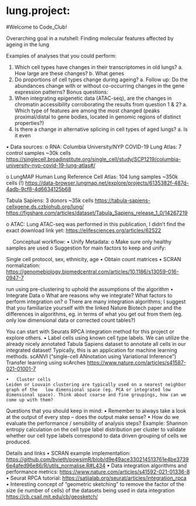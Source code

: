 # lung.project:

#Welcome to Code_Club!

Overarching goal in a nutshell:
Finding molecular features affected by ageing in the lung

Examples of analyses that you could perform:
1.	Which cell types have changes in their transcriptomes in old lungs?
a.	How large are these changes?
b.	What genes 
2.	Do proportions of cell types change during ageing?
a.	Follow up: Do the abundances change with or without co-occurring changes in the gene expression patterns?
Bonus questions:
3.	When integrating epigenetic data (ATAC-seq), are the changes in chromatin accessibility corroborating the results from question 1 & 2?
a.	Which type of features are among the most changed (peaks proximal/distal to gene bodies, located in genomic regions of distinct properties?)
4.	Is there a change in alternative splicing in cell types of aged lungs?
a.	Is it even 


•	Data sources:
o	 RNA: Columbia University/NYP COVID-19 Lung Atlas: 7 control samples ~30k cells
https://singlecell.broadinstitute.org/single_cell/study/SCP1219/columbia-university-nyp-covid-19-lung-atlas#/

o	 LungMAP Human Lung Reference Cell Atlas: 104 lung samples ~350k cells (!)
https://data-browser.lungmap.net/explore/projects/6135382f-487d-4adb-9cf8-4d6634125b68 

Tabula Sapiens: 3 donors ~35k cells
https://tabula-sapiens-cellxgene.ds.czbiohub.org/lung/
https://figshare.com/articles/dataset/Tabula_Sapiens_release_1_0/14267219

o	ATAC:
Lung ATAC-seq was performed in this publication, I didn’t find the exact download link yet:
https://elifesciences.org/articles/62522

 
Conceptual workflow:
•	Unify Metadata:
  o	Make sure only healthy samples are used
  o	Suggestion for main factors to keep and unify: 

Single cell protocol, sex, ethnicity, age
  •	Obtain count matrices
  •	SCRAN normalization: https://genomebiology.biomedcentral.com/articles/10.1186/s13059-016-0947-7

run using pre-clustering to uphold the assumptions of the algorithm
  •	Integrate Data
    o	What are reasons why we integrate? What factors to perform integration on?
    o	There are many integration algorithms; I suggest that you familiarize yourself with       the linked Nature Biotech paper and the differences in algorithms, eg. in terms of what     you get out from them (eg. only low dimensional data or corrected count tables?)

You can start with Seurats RPCA integration method for this project or explore others.
    •	Label cells using known cell type labels. We can utilize the already nicely annotated     Tabula Sapiens dataset to annotate all cells in our integrated dataset! Typically, this     is an application for machine learning methods.
scANVI (“single-cell ANnotation using Variational Inference”)
Transfer learning using scArches https://www.nature.com/articles/s41587-021-01001-7
    
    •	Cluster cells
    Leiden or Louvain clustering are typically used on a nearest neighbor graph of the   low dimensional space (eg. PCA or integrated low dimensional space). Think about coarse and fine groupings, how can we come up with them?

Questions that you should keep in mind:
    •	Remember to always take a look at the output of every step – does the output make         sense?
    •	How do we evaluate the performance / sensibility of analysis steps?
Example: Shannon entropy calculation on the cell type label distribution per cluster     to validate whether our cell type labels correspond to data driven grouping of cells we     produced.


Details and links
•	SCRAN example implementation: https://github.com/bvieth/powsimR/blob/d9e49ace330214513761e4be37396e4afed96e86/R/utils_normalise.R#L434
•	Data integration algorithms and performance metrics: https://www.nature.com/articles/s41592-021-01336-8
•	Seurat RPCA tutorial:
https://satijalab.org/seurat/articles/integration_rpca
•	Interesting concept of “geometric sketching” to remove the factor of the size (ie number of cells) of the datasets being used in data integration https://cb.csail.mit.edu/cb/geosketch/
